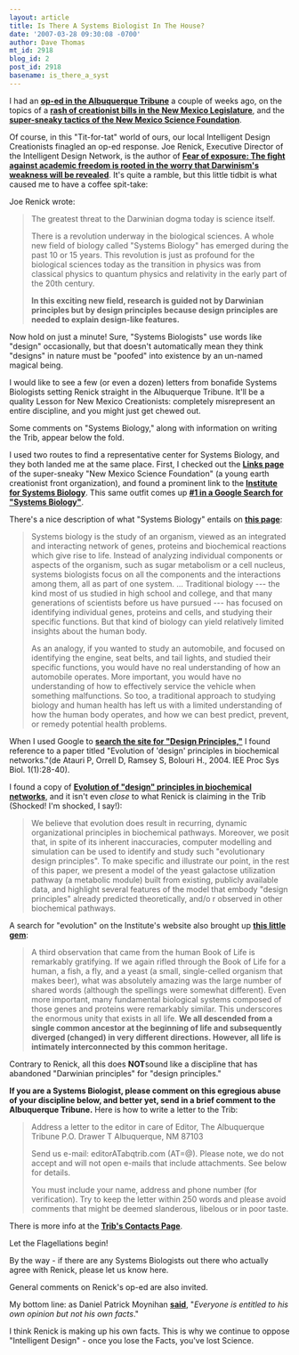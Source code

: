 ```yaml
---
layout: article
title: Is There A Systems Biologist In The House?
date: '2007-03-28 09:30:08 -0700'
author: Dave Thomas
mt_id: 2918
blog_id: 2
post_id: 2918
basename: is_there_a_syst
---
```

I had an [**op-ed in the Albuquerque Tribune**](http://www.abqtrib.com/news/2007/mar/13/commentary-intelligent-design-supporters-find-new-/) a couple of weeks ago, on the topics of a [**rash of creationist bills in the New Mexico Legislature**](http://www.ncseweb.org/resources/news/2007/NM/993_antievolution_measures_dead_in_3_22_2007.asp), and the [**super-sneaky tactics of the New Mexico Science Foundation**](/archives/2007/02/cheshire-cat-cr.html).

Of course, in this "Tit-for-tat" world of ours, our local Intelligent Design Creationists finagled an op-ed response.  Joe Renick, Executive Director of the Intelligent Design Network, is the author of [**Fear of exposure: The fight against academic freedom is rooted in the worry that Darwinism's weakness will be revealed**](http://www.abqtrib.com/news/2007/mar/28/commentary-fear-exposure/).  It's quite a ramble, but this little tidbit is what caused me to have a coffee spit-take:


Joe Renick wrote:

> The greatest threat to the Darwinian dogma today is science itself.
> 
> There is a revolution underway in the biological sciences. A whole new field of biology called "Systems Biology" has emerged during the past 10 or 15 years. This revolution is just as profound for the biological sciences today as the transition in physics was from classical physics to quantum physics and relativity in the early part of the 20th century.
> 
> **In this exciting new field, research is guided not by Darwinian principles but by design principles because design principles are needed to explain design-like features.**

 

Now hold on just a minute!  Sure, "Systems Biologists" use words like "design" occasionally, but that doesn't automatically mean they think "designs" in nature must be "poofed" into existence by an un-named magical being.

I would like to see a few (or even a dozen) letters from bonafide Systems Biologists setting Renick straight in the Albuquerque Tribune.  It'll be a quality Lesson for New Mexico Creationists: completely misrepresent an entire discipline, and you might just get chewed out.

Some comments on "Systems Biology," along with information on writing the Trib, appear below the fold.

I used two routes to find a representative center for Systems Biology, and they both landed me at the same place.  First, I checked out the [**Links page**](http://www.nmsciencefoundation.org/3.html) of the super-sneaky "New Mexico Science Foundation" (a young earth creationist front organization), and found a prominent link to the [**Institute for Systems Biology**](http://www.systemsbiology.org/).  This same outfit comes up [**#1 in a Google Search for "Systems Biology"**](http://www.google.com/search?hl=en&amp;q=%22Systems+Biology%22&amp;btnG=Google+Search).

There's a nice description of what "Systems Biology" entails on [**this page**](http://www.systemsbiology.org/Intro_to_ISB_and_Systems_Biology/Systems_Biology_--_the_21st_Century_Science):


> Systems biology is the study of an organism, viewed as an integrated and interacting network of genes, proteins and biochemical reactions which give rise to life. Instead of analyzing individual components or aspects of the organism, such as sugar metabolism or a cell nucleus, systems biologists focus on all the components and the interactions among them, all as part of one system. ... Traditional biology --- the kind most of us studied in high school and college, and that many generations of scientists before us have pursued --- has focused on identifying individual genes, proteins and cells, and studying their specific functions. But that kind of biology can yield relatively limited insights about the human body.
> 
> As an analogy, if you wanted to study an automobile, and focused on identifying the engine, seat belts, and tail lights, and studied their specific functions, you would have no real understanding of how an automobile operates. More important, you would have no understanding of how to effectively service the vehicle when something malfunctions. So too, a traditional approach to studying biology and human health has left us with a limited understanding of how the human body operates, and how we can best predict, prevent, or remedy potential health problems.

When I used Google to [**search the site for "Design Principles,"**](http://www.google.com/search?hl=en&amp;q=%22design+principles%22+site%3Awww.systemsbiology.org&amp;btnG=Search) I found reference to a paper titled "Evolution of 'design' principles in biochemical networks."(de Atauri P, Orrell D, Ramsey S, Bolouri H., 2004. IEE Proc Sys Biol. 1(1):28-40).

I found a copy of [**Evolution of "design" principles in biochemical networks**](http://www.postpythagorean.com/papers/iee04.pdf), and it isn't even _close_ to what Renick is claiming in the Trib (Shocked!  I'm shocked, I say!):


> We believe that evolution does result in recurring, dynamic organizational principles in biochemical pathways. Moreover, we posit that, in spite of its inherent inaccuracies, computer modelling and simulation can be used to identify and study such "evolutionary design principles". To make specific and illustrate our point, in the rest of this paper, we present a model of the yeast galactose utilization pathway (a metabolic module) built from existing, publicly available data, and highlight several features of the model that embody "design principles" already predicted theoretically, and/o r observed in other biochemical pathways. 

A search for "evolution" on the Institute's website also brought up [**this little gem**](http://www.systemsbiology.org/download/whitman.pdf):


> A third observation that came from the human Book of Life is remarkably gratifying. If we again rifled through the Book of Life for a human, a fish, a fly, and a yeast (a small, single-celled organism that makes beer), what was absolutely amazing was the large number of shared words (although the spellings were somewhat different). Even more important, many fundamental biological systems composed of those genes and proteins were remarkably similar. This underscores the enormous unity that exists in all life. **We all descended from a single common ancestor at the beginning of life and subsequently diverged (changed) in very different directions. However, all life is intimately interconnected by this common heritage.**

Contrary to Renick, all this does **NOT**sound like a discipline that has abandoned "Darwinian principles" for "design principles."

**If you are a Systems Biologist, please comment on this egregious abuse of your discipline below, and better yet, send in a brief comment to the Albuquerque Tribune.**  Here is how to write a letter to the Trib:

> Address a letter to the editor in care of
> Editor, The Albuquerque Tribune
> P.O. Drawer T
> Albuquerque, NM 87103
> 
> Send us e-mail: editorATabqtrib.com (AT=@). Please note, we do not accept and will not open e-mails that include attachments. See below for details.
> 
> You must include your name, address and phone number (for verification). Try to keep the letter within 250 words and please avoid comments that might be deemed slanderous, libelous or in poor taste.

There is more info at the [**Trib's Contacts Page**](http://www.abqtrib.com/staff/).

Let the Flagellations begin!

By the way - if there are any Systems Biologists out there who actually agree with Renick, please let us know here.

General comments on Renick's op-ed are also invited.

My bottom line: as Daniel Patrick Moynihan [**said**](http://home.austarnet.com.au/stear/timely_quotes.htm), "_Everyone is entitled to his own opinion but not his own facts_."

I think Renick is making up his own facts.  This is why we continue to oppose "Intelligent Design" - once you lose the Facts, you've lost Science.
